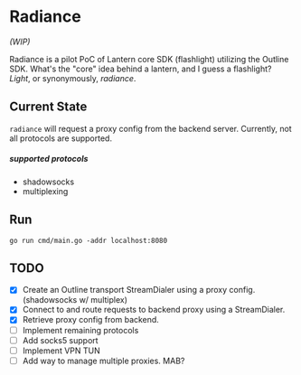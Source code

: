 # Radiance
_(WIP)_

Radiance is a pilot PoC of Lantern core SDK (flashlight) utilizing the Outline SDK. 
What's the "core" idea behind a lantern, and I guess a flashlight? _Light_, or synonymously, _radiance_.

## Current State
`radiance` will request a proxy config from the backend server. Currently, not all protocols are supported.
##### supported protocols
- shadowsocks
- multiplexing

## Run

```
go run cmd/main.go -addr localhost:8080
```

## TODO
- [x] Create an Outline transport StreamDialer using a proxy config. (shadowsocks w/ multiplex)
- [x] Connect to and route requests to backend proxy using a StreamDialer.
- [x] Retrieve proxy config from backend.
- [ ] Implement remaining protocols
- [ ] Add socks5 support
- [ ] Implement VPN TUN 
- [ ] Add way to manage multiple proxies. MAB?

